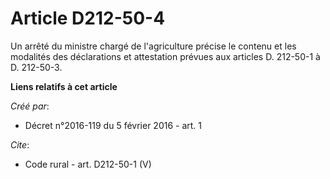 # Article D212-50-4

Un arrêté du ministre chargé de l'agriculture précise le contenu et les modalités des déclarations et attestation prévues aux
articles D. 212-50-1 à D. 212-50-3.

**Liens relatifs à cet article**

_Créé par_:

  - Décret n°2016-119 du 5 février 2016 - art. 1

_Cite_:

  - Code rural - art. D212-50-1 (V)
